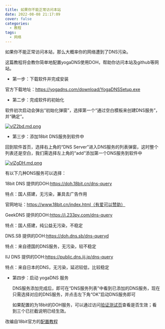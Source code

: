 ```yaml
---
title: 如果你不能正常访问本站
date: 2022-08-08 21:17:09
cover: false
categories:
  - 教程
tags:
  - 网络
---
```

如果你不能正常访问本站，那么大概率你的网络遭到了DNS污染。

这篇教程将会教你简单地配置yogaDNS使用DOH，帮助你访问本站及github等网站。

- 第一步：下载软件并完成安装

官方下载地址：https://yogadns.com/download/YogaDNSSetup.exe

- 第二步：完成软件的初始化

软件初次启动会弹出“初始化弹窗”，选择第一个“通过空白模板来创建DNS服务”，并“确定”。

[![vlZ2bd.md.png](https://s1.ax1x.com/2022/08/09/vlZ2bd.md.png)](https://imgtu.com/i/vlZ2bd)

- 第三步：添加18bit DNS服务到软件中

回到软件首页，选择右上角的“DNS Server”进入DNS服务的列表弹窗，这时整个列表还是空白，我们需选择左上角的“add”添加第一个DNS服务到软件中

[![vlZgDH.md.png](https://s1.ax1x.com/2022/08/09/vlZgDH.md.png)](https://imgtu.com/i/vlZgDH)

有以下几种DNS服务可以选择：



18bit DNS 提供的DOH:https://doh.18bit.cn/dns-query

特点：国人搭建，无污染，兼具去广告作用

官网地址：https://www.18bit.cn/index.html（有爱可以赞助）

GeekDNS 提供的DOH:https://i.233py.com/dns-query

特点：国人搭建，纯公益无污染，不稳定

DNS.SB 提供的DOH:https://doh.dns.sb/dns-queryd

特点：来自德国的DNS服务，无污染，较不稳定

IIJ DNS 提供的DOH:https://public.dns.iij.jp/dns-query

特点：来自日本的DNS，无污染，延迟较低，比较稳定



- 第四步：启动 yogaDNS 服务

  DNS服务添加完成后，即可在“DNS服务列表”中看到已添加的DNS服务，现在只需选择对应的DNS服务，并点击左下角“OK”启动DNS服务即可 

  

  如果配置的为18bit的DOH服务，可以通过访问[验证测试页](https://help.18bit.cn/index.html)查看是否生效；看到三个已拦截说明已经生效。

改编自18bit官方的[配置教程](https://www.18bit.cn/help-docs/help-docs-windows.html)